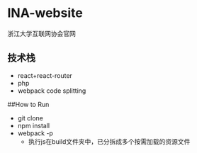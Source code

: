 # INA-website
浙江大学互联网协会官网

## 技术栈
- react+react-router
- php
- webpack code splitting

##How to Run
- git clone
- npm install
- webpack -p
	- 执行js在build文件夹中，已分拆成多个按需加载的资源文件

